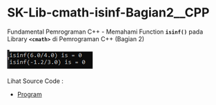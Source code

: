 # SK-Lib-cmath-isinf-Bagian2__CPP
Fundamental Pemrograman C++ - Memahami Function <code><b>isinf()</b></code> pada Library <code><b>&lt;cmath></b></code> di Pemrograman C++ (Bagian 2)<br><br>
<img src="https://github.com/RizkyKhapidsyah/SK-Lib-cmath-isinf-Bagian2__CPP/blob/master/SK-Lib-cmath-isinf-Bagian2__CPP/result/001.PNG"><br><br>
Lihat Source Code : <br>
- <a href="https://github.com/RizkyKhapidsyah/SK-Lib-cmath-isinf-Bagian2__CPP/blob/master/SK-Lib-cmath-isinf-Bagian2__CPP/Source.cpp">Program</a>
